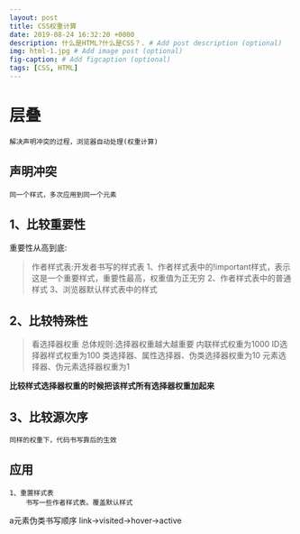 ```yaml
---
layout: post
title: CSS权重计算
date: 2019-08-24 16:32:20 +0000
description: 什么是HTML?什么是CSS？. # Add post description (optional)
img: html-1.jpg # Add image post (optional)
fig-caption: # Add figcaption (optional)
tags: [CSS, HTML]
---
```

# 层叠
    解决声明冲突的过程，浏览器自动处理(权重计算)

## 声明冲突
    同一个样式，多次应用到同一个元素

## 1、比较重要性

重要性从高到底:
> 作者样式表:开发者书写的样式表
1、作者样式表中的!important样式，表示这是一个重要样式，重要性最高，权重值为正无穷
2、作者样式表中的普通样式
3、浏览器默认样式表中的样式
## 2、比较特殊性

>看选择器权重
总体规则:选择器权重越大越重要
内联样式权重为1000
ID选择器样式权重为100
类选择器、属性选择器、伪类选择器权重为10
元素选择器、伪元素选择器权重为1

**比较样式选择器权重的时候把该样式所有选择器权重加起来**


## 3、比较源次序

    同样的权重下，代码书写靠后的生效

## 应用

    1、重置样式表
        书写一些作者样式表。覆盖默认样式

a元素伪类书写顺序
    link->visited->hover->active
